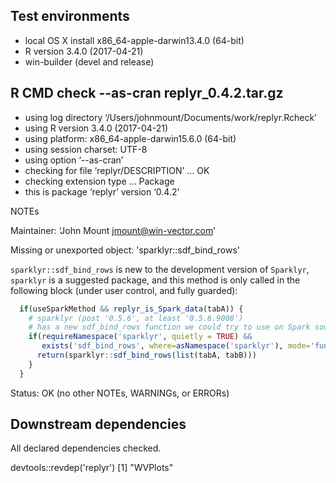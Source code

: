 

## Test environments

 * local OS X install x86_64-apple-darwin13.4.0 (64-bit)
 * R version 3.4.0 (2017-04-21)
 * win-builder (devel and release) 

## R CMD check --as-cran replyr_0.4.2.tar.gz

 * using log directory ‘/Users/johnmount/Documents/work/replyr.Rcheck’
 * using R version 3.4.0 (2017-04-21)
 * using platform: x86_64-apple-darwin15.6.0 (64-bit)
 * using session charset: UTF-8
 * using option ‘--as-cran’
 * checking for file ‘replyr/DESCRIPTION’ ... OK
 * checking extension type ... Package
 * this is package ‘replyr’ version ‘0.4.2’


NOTEs

Maintainer: ‘John Mount <jmount@win-vector.com>’

Missing or unexported object: 'sparklyr::sdf_bind_rows'

`sparklyr::sdf_bind_rows` is new to the development version of `Sparklyr`,
`sparklyr` is a suggested package, and this method 
is only called in the following block (under user control, and fully
guarded):
```r
  if(useSparkMethod && replyr_is_Spark_data(tabA)) {
    # sparklyr (post '0.5.6', at least '0.5.6.9008')
    # has a new sdf_bind_rows function we could try to use on Spark sources (limit columns first)
    if(requireNamespace('sparklyr', quietly = TRUE) &&
       exists('sdf_bind_rows', where=asNamespace('sparklyr'), mode='function')) {
      return(sparklyr::sdf_bind_rows(list(tabA, tabB)))
    }
  }
```


Status: OK (no other NOTEs, WARNINGs, or ERRORs)

## Downstream dependencies

All declared dependencies checked.

  devtools::revdep('replyr')
  [1] "WVPlots"
